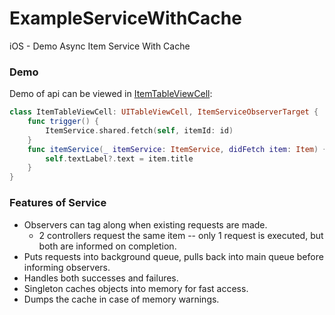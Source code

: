 # ExampleServiceWithCache

iOS - Demo Async Item Service With Cache

### Demo

Demo of api can be viewed in [ItemTableViewCell](./ExampleServiceWithCache/ItemTableView/ItemTableViewCell.swift):

```swift
class ItemTableViewCell: UITableViewCell, ItemServiceObserverTarget {
    func trigger() {
        ItemService.shared.fetch(self, itemId: id)    
    }
    func itemService(_ itemService: ItemService, didFetch item: Item) {
        self.textLabel?.text = item.title
    }
}
```

### Features of Service

 - Observers can tag along when existing requests are made.
   - 2 controllers request the same item -- only 1 request is executed, but both are informed on completion.
 - Puts requests into background queue, pulls back into main queue before informing observers.
 - Handles both successes and failures.
 - Singleton caches objects into memory for fast access.
 - Dumps the cache in case of memory warnings.
